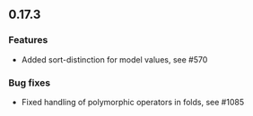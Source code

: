 ## 0.17.3

### Features

   * Added sort-distinction for model values, see #570

### Bug fixes

   * Fixed handling of polymorphic operators in folds, see #1085
